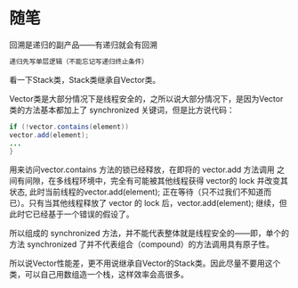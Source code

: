 # 随笔

回溯是递归的副产品——有递归就会有回溯

```markdown
递归先写单层逻辑（不能忘记写递归终止条件）
```



看一下Stack类，Stack类继承自Vector类。

Vector类是大部分情况下是线程安全的，之所以说大部分情况下，是因为Vector类的方法基本都加上了 synchronized 关键词，但是比方说代码：

```java
if (!vector.contains(element)) 
vector.add(element); 
...
}
```

用来访问vector.contains 方法的锁已经释放，在即将的 vector.add 方法调用 之间有间隙，在多线程环境中，完全有可能被其他线程获得 vector的 lock 并改变其状态, 此时当前线程的vector.add(element); 正在等待（只不过我们不知道而已）。只有当其他线程释放了 vector 的 lock 后，vector.add(element); 继续，但此时它已经基于一个错误的假设了。

所以组成的 synchronized 方法，并不能代表整体就是线程安全的——即，单个的方法 synchronized 了并不代表组合（compound）的方法调用具有原子性。

所以说Vector性能差，更不用说继承自Vector的Stack类。因此尽量不要用这个类，可以自己用数组造一个栈，这样效率会高很多。